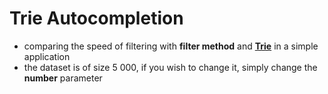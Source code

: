 # Trie Autocompletion
- comparing the speed of filtering with **filter method** and [**Trie**](https://github.com/michalvargaa/Trie-Autocomplete/blob/main/utils/Trie.ts) in a simple application
- the dataset is of size 5 000, if you wish to change it, simply change the **number** parameter
